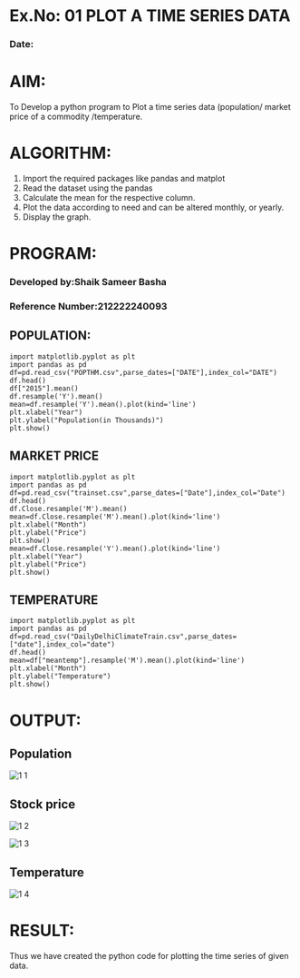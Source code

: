 # Ex.No: 01 PLOT A TIME SERIES DATA
###  Date: 

# AIM:
To Develop a python program to Plot a time series data (population/ market price of a commodity
/temperature.
# ALGORITHM:
1. Import the required packages like pandas and matplot
2. Read the dataset using the pandas
3. Calculate the mean for the respective column.
4. Plot the data according to need and can be altered monthly, or yearly.
5. Display the graph.
# PROGRAM:
### Developed by:Shaik Sameer Basha
### Reference Number:212222240093
## POPULATION:
```
import matplotlib.pyplot as plt
import pandas as pd
df=pd.read_csv("POPTHM.csv",parse_dates=["DATE"],index_col="DATE")
df.head()
df["2015"].mean()
df.resample('Y').mean()
mean=df.resample('Y').mean().plot(kind='line')
plt.xlabel("Year")
plt.ylabel("Population(in Thousands)")
plt.show()
```
## MARKET PRICE
```
import matplotlib.pyplot as plt
import pandas as pd
df=pd.read_csv("trainset.csv",parse_dates=["Date"],index_col="Date")
df.head()
df.Close.resample('M').mean()
mean=df.Close.resample('M').mean().plot(kind='line')
plt.xlabel("Month")
plt.ylabel("Price")
plt.show()
mean=df.Close.resample('Y').mean().plot(kind='line')
plt.xlabel("Year")
plt.ylabel("Price")
plt.show()
```
## TEMPERATURE
```
import matplotlib.pyplot as plt
import pandas as pd
df=pd.read_csv("DailyDelhiClimateTrain.csv",parse_dates=["date"],index_col="date")
df.head()
mean=df["meantemp"].resample('M').mean().plot(kind='line')
plt.xlabel("Month")
plt.ylabel("Temperature")
plt.show()
```








# OUTPUT:
## Population

![1 1](https://github.com/shaikSameerbasha5404/TSA_EXP1/assets/118707756/ddd0dc8d-4458-4741-803a-ab5f3bca3830)

## Stock price
![1 2](https://github.com/shaikSameerbasha5404/TSA_EXP1/assets/118707756/0f95a6d1-8f57-449f-85c5-72c1237a2130)

![1 3](https://github.com/shaikSameerbasha5404/TSA_EXP1/assets/118707756/a728d5a4-8b44-451b-8c47-898a4b0d9567)

## Temperature

![1 4](https://github.com/shaikSameerbasha5404/TSA_EXP1/assets/118707756/1b6e7775-844b-41e8-8842-96f73dfe3803)

# RESULT:
Thus we have created the python code for plotting the time series of given data.
